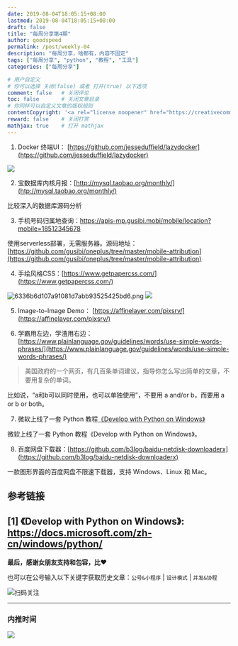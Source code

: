 ```yaml
---
date: 2019-08-04T18:05:15+08:00
lastmod: 2019-08-04T18:05:15+08:00
draft: false
title: "每周分享第4期"
author: goodspeed
permalink: /post/weekly-04
description: "每周分享，啥都有，内容不固定"
tags: ["每周分享", "python", "教程", "工具"]
categories: ["每周分享"]

# 用户自定义
# 你可以选择 关闭(false) 或者 打开(true) 以下选项
comment: false   # 关闭评论
toc: false       # 关闭文章目录
# 你同样可以自定义文章的版权规则
contentCopyright: '<a rel="license noopener" href="https://creativecommons.org/licenses/by-nc-nd/4.0/" target="_blank">CC BY-NC-ND 4.0</a>'
reward: false	 # 关闭打赏
mathjax: true    # 打开 mathjax
---
```


1. Docker 终端UI： [https://github.com/jesseduffield/lazydocker](htps://github.com/jesseduffield/lazydocker)

![](http://media.gusibi.mobi/demo3.gif)

2. 宝数据库内核月报：[http://mysql.taobao.org/monthly/](htp://mysql.taobao.org/monthly/)

比较深入的数据库源码分析

3. 手机号码归属地查询：https://apis-mp.gusibi.mobi/mobile/location?mobile=18512345678

使用serverless部署，无需服务器。源码地址：[https://github.com/gusibi/oneplus/tree/master/mobile-attribution](https://github.com/gusibi/oneplus/tree/master/mobile-attribution)


4. 手绘风格CSS：[https://www.getpapercss.com/](https://www.getpapercss.com/)

![6336b6d107a91081d7abb93525425bd6.png](evernotecid://49E50F6F-983A-4D9E-90FA-7763241410D1/appyinxiangcom/8460937/ENResource/p5740)
![](http://media.gusibi.mobi/%E6%89%8B%E7%BB%98css.png)

5. Image-to-Image Demo： [https://affinelayer.com/pixsrv/](https://affinelayer.com/pixsrv/)

6. 学霸用左边，学渣用右边：[https://www.plainlanguage.gov/guidelines/words/use-simple-words-phrases/](https://www.plainlanguage.gov/guidelines/words/use-simple-words-phrases/)

> 美国政府的一个网页，有几百条单词建议，指导你怎么写出简单的文章，不要用复杂的单词。

比如说，“a和b可以同时使用，也可以单独使用”，不要用 a and/or b，而要用 a or b or both。

7. 微软上线了一套 Python 教程[《Develop with Python on Windows》](https://docs.microsoft.com/zh-cn/windows/python/)

微软上线了一套 Python 教程《Develop with Python on Windows》。

8. 百度网盘下载器：[https://github.com/b3log/baidu-netdisk-downloaderx](https://github.com/b3log/baidu-netdisk-downloaderx)

 一款图形界面的百度网盘不限速下载器，支持 Windows、Linux 和 Mac。 


## 参考链接

[1] 《Develop with Python on Windows》: https://docs.microsoft.com/zh-cn/windows/python/
------


**最后，感谢女朋友支持和包容，比❤️**

也可以在公号输入以下关键字获取历史文章：`公号&小程序` | `设计模式` | `并发&协程`

![扫码关注](http://media.gusibi.mobi/zHqNew3j1brVxSoTkjOerslhnB_ZpchcOXf60lFUxiZ5YtnCHs5HrJNOP14go6Ea)

---------------

### 内推时间

![](http://media.gusibi.mobi/5FzreeM6IYt55JSQMAV63INPIvuPik75FlJAbP1e7Zdlg1WPe6BrHI-q0jkXskGf)